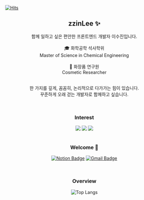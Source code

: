 
[![Hits](https://hits.seeyoufarm.com/api/count/incr/badge.svg?url=https%3A%2F%2Fgithub.com%2FzzinLee&count_bg=%233DC8B1&title_bg=%23555555&icon=&icon_color=%23E7E7E7&title=hits&edge_flat=false)](https://hits.seeyoufarm.com)

<div align=center>

## zzinLee ✨ 

함께 일하고 싶은 편안한 프론트엔드 개발자 이수진입니다. <br>
</br>
🎓 화학공학 석사학위 <br>
Master of Science in Chemical Engineering <br>
</br>
🥼 화장품 연구원 <br>
Cosmetic Researcher <br>
</br>

한 가지를 깊게, 꼼꼼히, 논리적으로 다가가는 힘이 있습니다. <br>
꾸준하게 오래 걷는 개발자로 함께하고 싶습니다. <br>


</br>


### Interest

<img src="https://img.shields.io/badge/javaScript-%23F7DF1E?style=flat&logo=Javascript&logoColor=black">
<img src="https://img.shields.io/badge/HTML5-%23E34F26?style=flat&logo=html5&logoColor=white">
<img src="https://img.shields.io/badge/CSS-%231572B6?style=flat&logo=css3&logoColor=white">

<br>

</br>

### Welcome 🎉

[![Notion Badge](https://img.shields.io/badge/Notion-%23568DE5?style=flat&logo=Notion&logoColor=white&link=https://zzinlee.notion.site/zzinLee-a2ea10dea2524c739b322993f56cde7d?pvs=4)](https://zzinlee.notion.site/zzinLee-a2ea10dea2524c739b322993f56cde7d?pvs=4)
[![Gmail Badge](https://img.shields.io/badge/Gmail-d14836?style=flat&logo=Gmail&logoColor=white&link=mailto:sujin951017@gmail.com)](mailto:sujin951017@gmail.com)

</br>

<!-- ## Interest

<img src="https://img.shields.io/badge/javaScript-%23F7DF1E?style=flat&logo=Javascript&logoColor=black">
<img src="https://img.shields.io/badge/HTML5-%23E34F26?style=flat&logo=html5&logoColor=white">
<img src="https://img.shields.io/badge/CSS-%231572B6?style=flat&logo=css3&logoColor=white">
</br>
<img src="https://img.shields.io/badge/React-%2361DAFB?style=flat&logo=React&logoColor=black">
<img src="https://img.shields.io/badge/React%20Router-%23CA4245?style=flat&logo=ReactRouter&logoColor=white">
<img src="https://img.shields.io/badge/Redux-%23764ABC?style=flat&logo=Redux&logoColor=white">
<img src="https://img.shields.io/badge/zustand-532238">
</br>
<img src="https://img.shields.io/badge/Node.js-%23339933?style=flat&logo=Node.js&logoColor=white">
<img src="https://img.shields.io/badge/Express-%23000000?style=flat&logo=Express&logoColor=white">
<img src="https://img.shields.io/badge/MongoDB-%2347A248?style=flat&logo=MongoDB&logoColor=white">
<img src="https://img.shields.io/badge/Mongoose-%23880000?style=flat&logo=Mongoose&logoColor=white">
</br>
<img src="https://img.shields.io/badge/Styled%20Components-%23DB7093?style=flat&logo=styled-components&logoColor=white">
<img src="https://img.shields.io/badge/tailwind-%2306B6D4?style=flat&logo=tailwindcss&logoColor=white">
-->

### Overview

![Top Langs](https://github-readme-stats.vercel.app/api/top-langs/?username=zzinLee&layout=compact&theme=apprentice)

</br>

</div>

